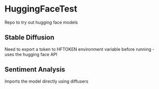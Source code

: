 # HuggingFaceTest

Repo to try out hugging face models


## Stable Diffusion

Need to export a token to HFTOKEN environment variable before running - uses the hugging face API

## Sentiment Analysis

Imports the model directly using diffusers